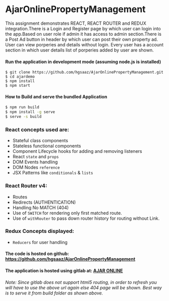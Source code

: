 # AjarOnlinePropertyManagement

This assignment demonstrates REACT, REACT ROUTER and REDUX integration.There is a Login and Register page by which user can login into the app.Based on user role if admin it has access to admin section.There is a Post Ad button in header by which user can post their own property ad. User can view porperies and details without login. Every user has a account section in which user details list of porperies added by user are shown.

#### Run the application in development mode (assuming node.js is installed)
```
$ git clone https://github.com/hgsaaz/AjarOnlinePropertyManagement.git
$ cd ajardemo
$ npm install
$ npm start
```

#### How to Build and serve the bundled Application

```sh
$ npm run build
$ npm install -g serve
$ serve -s build
```

### React concepts used are:
- Stateful class components
- Stateless functional components
- Component Lifecycle hooks for adding and removing listeners
- React `state` and `props`
- DOM Events handling
- DOM Nodes `reference`
- JSX Patterns like `conditionals` & `lists`

### React Router v4:
- Routes 
- Redirects (AUTHENTICATION)
- Handling No MATCH (404)
- Use of `SWITCH` for rendering only first matched route.
- Use of `withRouter` to pass down router history for routing without Link.

### Redux Concepts displayed:
- `Reducers` for user handling

#### The code is hosted on github: https://github.com/hgsaaz/AjarOnlinePropertyManagement

#### The application is hosted using gitlab at: [AJAR ONLINE](https://hussaings.gitlab.io/property-listing/)

###### Note: Since gitlab does not support html5 routing, in order to refresh you will have to use the above url again else 404 page will be shown. Best way is to serve it from build folder as shown above.


